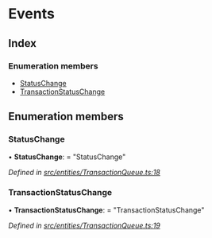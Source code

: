 # Events

## Index

### Enumeration members

* [StatusChange](_entities_transactionqueue_.events.md#statuschange)
* [TransactionStatusChange](_entities_transactionqueue_.events.md#transactionstatuschange)

## Enumeration members

### StatusChange

• **StatusChange**: = "StatusChange"

_Defined in_ [_src/entities/TransactionQueue.ts:18_](https://github.com/PolymathNetwork/polymath-sdk/blob/e8bbc1e/src/entities/TransactionQueue.ts#L18)

### TransactionStatusChange

• **TransactionStatusChange**: = "TransactionStatusChange"

_Defined in_ [_src/entities/TransactionQueue.ts:19_](https://github.com/PolymathNetwork/polymath-sdk/blob/e8bbc1e/src/entities/TransactionQueue.ts#L19)

